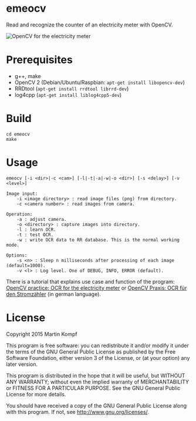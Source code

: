 emeocv
======

Read and recognize the counter of an electricity meter with OpenCV.

![OpenCV for the electricity meter](http://www.kompf.de/cplus/images/emeocv_m.png)


Prerequisites
=============

* g++, make
* OpenCV 2 (Debian/Ubuntu/Raspbian: `apt-get install libopencv-dev`)
* RRDtool (`apt-get install rrdtool librrd-dev`)
* log4cpp (`apt-get install liblog4cpp5-dev`)

Build
=====

    cd emeocv
    make

Usage
=====

    emeocv [-i <dir>|-c <cam>] [-l|-t|-a|-w|-o <dir>] [-s <delay>] [-v <level>]

    Image input:
        -i <image directory> : read image files (png) from directory.
        -c <camera number> : read images from camera.

    Operation:
        -a : adjust camera.
        -o <directory> : capture images into directory.
        -l : learn OCR.
        -t : test OCR.
        -w : write OCR data to RR database. This is the normal working mode.

    Options:
        -s <n> : Sleep n milliseconds after processing of each image (default=1000).
        -v <l> : Log level. One of DEBUG, INFO, ERROR (default).


There is a tutorial that explains use case and function of the program: 
[OpenCV practice: OCR for the electricity meter](https://www.mkompf.com/cplus/emeocv.html) or
[OpenCV Praxis: OCR für den Stromzähler](http://cplus.kompf.de/emeocv.html) (in german language).

License
=======

Copyright 2015 Martin Kompf

This program is free software: you can redistribute it and/or modify
it under the terms of the GNU General Public License as published by
the Free Software Foundation, either version 3 of the License, or
(at your option) any later version.
 
This program is distributed in the hope that it will be useful,
but WITHOUT ANY WARRANTY; without even the implied warranty of
MERCHANTABILITY or FITNESS FOR A PARTICULAR PURPOSE.  See the
GNU General Public License for more details.

You should have received a copy of the GNU General Public License
along with this program.  If not, see <http://www.gnu.org/licenses/>.
